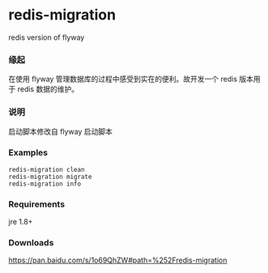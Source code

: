 # redis-migration
redis version of flyway

### 缘起
在使用 flyway 管理数据库的过程中感受到实在的便利。故开发一个 redis 版本用于 redis 数据的维护。

### 说明
启动脚本修改自 flyway 启动脚本

### Examples

```shell
redis-migration clean
redis-migration migrate
redis-migration info
```

### Requirements

jre 1.8+

### Downloads

https://pan.baidu.com/s/1o69QhZW#path=%252Fredis-migration
